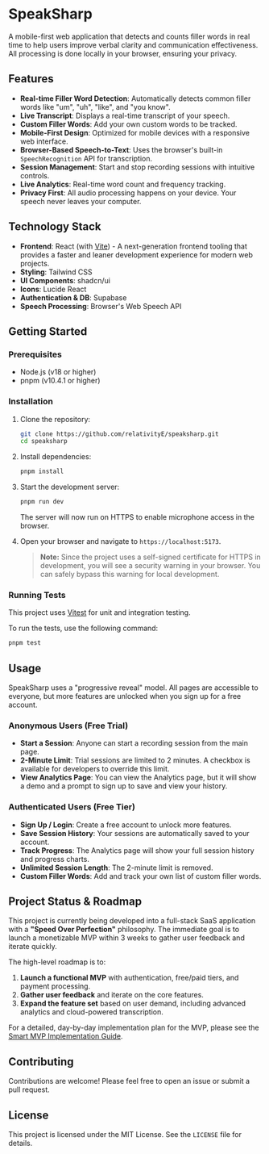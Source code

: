 # SpeakSharp

A mobile-first web application that detects and counts filler words in real time to help users improve verbal clarity and communication effectiveness. All processing is done locally in your browser, ensuring your privacy.

## Features

- **Real-time Filler Word Detection**: Automatically detects common filler words like "um", "uh", "like", and "you know".
- **Live Transcript**: Displays a real-time transcript of your speech.
- **Custom Filler Words**: Add your own custom words to be tracked.
- **Mobile-First Design**: Optimized for mobile devices with a responsive web interface.
- **Browser-Based Speech-to-Text**: Uses the browser's built-in `SpeechRecognition` API for transcription.
- **Session Management**: Start and stop recording sessions with intuitive controls.
- **Live Analytics**: Real-time word count and frequency tracking.
- **Privacy First**: All audio processing happens on your device. Your speech never leaves your computer.

## Technology Stack

- **Frontend**: React (with [Vite](https://vitejs.dev/)) - A next-generation frontend tooling that provides a faster and leaner development experience for modern web projects.
- **Styling**: Tailwind CSS
- **UI Components**: shadcn/ui
- **Icons**: Lucide React
- **Authentication & DB**: Supabase
- **Speech Processing**: Browser's Web Speech API

## Getting Started

### Prerequisites

- Node.js (v18 or higher)
- pnpm (v10.4.1 or higher)

### Installation

1.  Clone the repository:
    ```bash
    git clone https://github.com/relativityE/speaksharp.git
    cd speaksharp
    ```

2.  Install dependencies:
    ```bash
    pnpm install
    ```

3.  Start the development server:
    ```bash
    pnpm run dev
    ```
    The server will now run on HTTPS to enable microphone access in the browser.

4.  Open your browser and navigate to `https://localhost:5173`.

    > **Note:** Since the project uses a self-signed certificate for HTTPS in development, you will see a security warning in your browser. You can safely bypass this warning for local development.

### Running Tests

This project uses [Vitest](https://vitest.dev/) for unit and integration testing.

To run the tests, use the following command:
```bash
pnpm test
```

## Usage

SpeakSharp uses a "progressive reveal" model. All pages are accessible to everyone, but more features are unlocked when you sign up for a free account.

### Anonymous Users (Free Trial)
-   **Start a Session**: Anyone can start a recording session from the main page.
-   **2-Minute Limit**: Trial sessions are limited to 2 minutes. A checkbox is available for developers to override this limit.
-   **View Analytics Page**: You can view the Analytics page, but it will show a demo and a prompt to sign up to save and view your history.

### Authenticated Users (Free Tier)
-   **Sign Up / Login**: Create a free account to unlock more features.
-   **Save Session History**: Your sessions are automatically saved to your account.
-   **Track Progress**: The Analytics page will show your full session history and progress charts.
-   **Unlimited Session Length**: The 2-minute limit is removed.
-   **Custom Filler Words**: Add and track your own list of custom filler words.

## Project Status & Roadmap

This project is currently being developed into a full-stack SaaS application with a **"Speed Over Perfection"** philosophy. The immediate goal is to launch a monetizable MVP within 3 weeks to gather user feedback and iterate quickly.

The high-level roadmap is to:
1.  **Launch a functional MVP** with authentication, free/paid tiers, and payment processing.
2.  **Gather user feedback** and iterate on the core features.
3.  **Expand the feature set** based on user demand, including advanced analytics and cloud-powered transcription.

For a detailed, day-by-day implementation plan for the MVP, please see the [Smart MVP Implementation Guide](./smart-mvp-plan.md).

## Contributing

Contributions are welcome! Please feel free to open an issue or submit a pull request.

## License

This project is licensed under the MIT License. See the `LICENSE` file for details.
